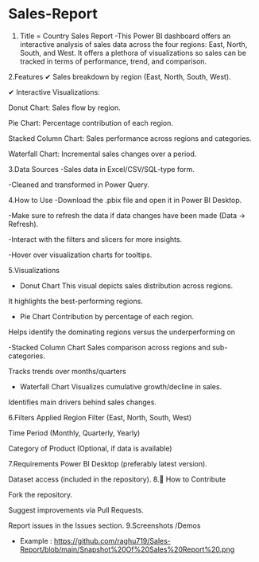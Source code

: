 # Sales-Report
1. Title = Country Sales Report -This Power BI dashboard offers an interactive analysis of sales data across the four regions: East, North, South, and West. It offers a plethora of visualizations so sales can be tracked in terms of performance, trend, and comparison.

2.Features
✔ Sales breakdown by region (East, North, South, West).

✔ Interactive Visualizations:

Donut Chart: Sales flow by region.

Pie Chart: Percentage contribution of each region.

Stacked Column Chart: Sales performance across regions and categories.

Waterfall Chart: Incremental sales changes over a period.

3.Data Sources
-Sales data in Excel/CSV/SQL-type form.

-Cleaned and transformed in Power Query.

4.How to Use
-Download the .pbix file and open it in Power BI Desktop.

-Make sure to refresh the data if data changes have been made (Data → Refresh).

-Interact with the filters and slicers for more insights.

-Hover over visualization charts for tooltips.

5.Visualizations
- Donut Chart
This visual depicts sales distribution across regions.

It highlights the best-performing regions.

- Pie Chart
Contribution by percentage of each region.

Helps identify the dominating regions versus the underperforming on

-Stacked Column Chart
Sales comparison across regions and sub-categories.

Tracks trends over months/quarters
- Waterfall Chart
Visualizes cumulative growth/decline in sales.

Identifies main drivers behind sales changes.

6.Filters Applied
Region Filter (East, North, South, West)

Time Period (Monthly, Quarterly, Yearly)

Category of Product (Optional, if data is available)

7.Requirements
Power BI Desktop (preferably latest version).

Dataset access (included in the repository).
8.🔹 How to Contribute

Fork the repository.

Suggest improvements via Pull Requests.

Report issues in the Issues section.
9.Screenshots /Demos
- Example : https://github.com/raghu719/Sales-Report/blob/main/Snapshot%20Of%20Sales%20Report%20.png
  
